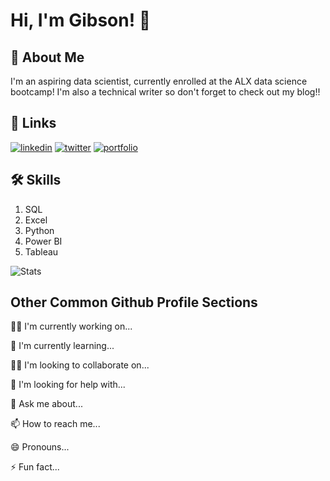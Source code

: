 
# Hi, I'm Gibson! 👋


## 🚀 About Me
I'm an aspiring data scientist, currently enrolled at the ALX data science bootcamp! I'm also a technical writer so don't forget to check out my blog!!


## 🔗 Links
[![linkedin](https://img.shields.io/badge/linkedin-0A66C2?style=for-the-badge&logo=linkedin&logoColor=white)](https://www.linkedin.com/in/croweigibson/)
[![twitter](https://img.shields.io/badge/twitter-1DA1F2?style=for-the-badge&logo=twitter&logoColor=white)](https://twitter.com/CroweiGibson)
[![portfolio](https://unsplash.com/photos/a-man-covering-his-face-with-his-hands-PJjXNjQAN-U)](https://twitter.com/CroweiGibson)


## 🛠 Skills
1. SQL
2. Excel
3. Python
4. Power BI
5. Tableau

![Stats](https://github-readme-stats.vercel.app/api?username=crowei-gibson)


## Other Common Github Profile Sections
👩‍💻 I'm currently working on...

🧠 I'm currently learning...

👯‍♀️ I'm looking to collaborate on...

🤔 I'm looking for help with...

💬 Ask me about...

📫 How to reach me...

😄 Pronouns...

⚡️ Fun fact...

